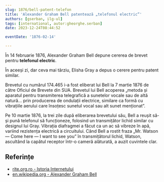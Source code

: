 ```yaml
---
slug: 1876/bell-patent-telefon
title: 'Alexander Graham Bell patentează „telefonul electric”'
authors: [gserban, ilg-ul]
tags: [international, autor:gheorghe.serban]
date: 2023-12-24T08:44:52

eventDate: '1876-02-14'

---
```


În 14 februarie 1876, Alexander Graham Bell depune cererea de
brevet pentru **telefonul electric**.

<!-- truncate -->

În aceeși zi, dar ceva mai târziu, Elisha Gray a depus o cerere pentru
patent similar.

Brevetul cu numărul 174.465 i-a fost eliberat lui Bell la 7 martie 1876
de către Oficiul de Brevete din SUA. Brevetul lui Bell acoperea „metoda
și aparatul pentru transmiterea telegrafică a sunetelor vocale sau de
altă natură... prin producerea de ondulații electrice, similare ca
formă cu vibrațiile aerului care însoțesc sunetul vocal sau alt
sunet menționat”.

Pe 10 martie 1876, la trei zile după eliberarea brevetului său,
Bell a reușit să-și pună telefonul să funcționeze, folosind un
transmițător lichid similar cu designul lui Gray. Vibrația diafragmei
a făcut ca un ac să vibreze în apă, variind rezistența electrică
a circuitului. Când Bell a rostit fraza „Mr. Watson — Come here —
I want to see you” în transmițătorul lichid, Watson, ascultând
la capătul receptor într-o cameră alăturată, a auzit cuvintele clar.

## Referințe

- [rite.org.ro - Istoria Internetului](https://rite.org.ro/istoria-internetului/)
- [en.wikipedia.org - Alexander Graham Bell](https://en.wikipedia.org/wiki/Alexander_Graham_Bell#The_telephone)
